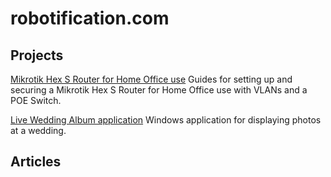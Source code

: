 # robotification.com

## Projects

[Mikrotik Hex S Router for Home Office use](https://github.com/hallzhallz/Mikrotik-Hex-S)
Guides for setting up and securing a Mikrotik Hex S Router for Home Office use with VLANs and a POE Switch.

[Live Wedding Album application](https://github.com/hallzhallz/LiveWeddignAlbum)
Windows application for displaying photos at a wedding.

## Articles

